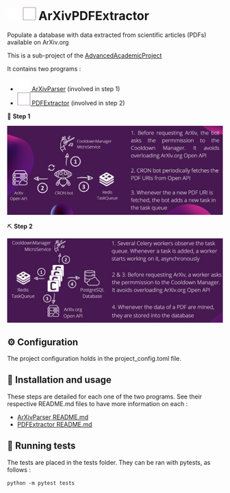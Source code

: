 # <img src="https://github.com/will-afs/AdvancedAcademicProject/blob/main/doc/ArXivParser.png" width="30"> <img src="https://github.com/will-afs/AdvancedAcademicProject/blob/main/doc/PDFExtractor.png" width="30"> ArXivPDFExtractor
Populate a database with data extracted from scientific articles (PDFs) available on ArXiv.org

This is a sub-project of the [AdvancedAcademicProject](https://github.com/will-afs/AdvancedAcademicProject/)

It contains two programs :

- [<img src="https://github.com/will-afs/AdvancedAcademicProject/blob/main/doc/ArXivParser.png" width="30"> ArXivParser](https://github.com/will-afs/ArXivPDFExtractor/src/ArXivParser) (involved in step 1)
- [<img src="https://github.com/will-afs/AdvancedAcademicProject/blob/main/doc/PDFExtractor.png" width="30"> PDFExtractor](https://github.com/will-afs/ArXivPDFExtractor/src/PDFExtractor) (involved in step 2)

🤖 **Step 1**

<img src="https://github.com/will-afs/AdvancedAcademicProject/blob/main/doc/Step%201.JPG" width="700">

⛏️ **Step 2**

<img src="https://github.com/will-afs/AdvancedAcademicProject/blob/main/doc/Step%202.JPG" width="700">

⚙️ Configuration
-----------------
The project configuration holds in the project_config.toml file.

🔽 Installation and usage
--------------------------
These steps are detailed for each one of the two programs.
See their respective README.md files to have more information on each :
- [ArXivParser README.md](https://github.com/will-afs/ArXivPDFExtractor/src/ArXivParser/README.md)
- [PDFExtractor README.md](https://github.com/will-afs/ArXivPDFExtractor/src/PDFExtractor/README.md)
    
🧪 Running tests
-----------------
The tests are placed in the tests folder. They can be ran with pytests, as follows :

    python -m pytest tests

